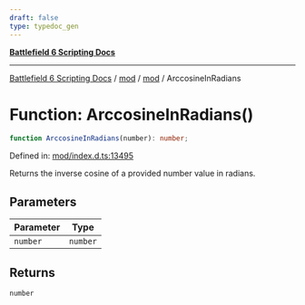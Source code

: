 ```yaml
---
draft: false
type: typedoc_gen
---
```


[**Battlefield 6 Scripting Docs**](../../../_index.md)

***

[Battlefield 6 Scripting Docs](../../../_index.md) / [mod](../../_index.md) / [mod](../_index.md) / ArccosineInRadians

# Function: ArccosineInRadians()

```ts
function ArccosineInRadians(number): number;
```

Defined in: [mod/index.d.ts:13495](https://github.com/battlefield-portal-community/portal-docs/blob/6d87e21c5922a3efb03c634dbe98e5fe6e797672/generators/santiago/mod/index.d.ts#L13495)

Returns the inverse cosine of a provided number value in radians.

## Parameters

| Parameter | Type |
| ------ | ------ |
| `number` | `number` |

## Returns

`number`
